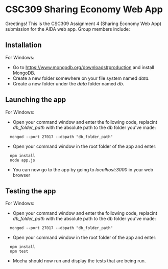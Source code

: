 # CSC309 Sharing Economy Web App
Greetings! This is the CSC309 Assignment 4 (Sharing Economy Web App) submission for the AIDA web app. Group members include:

## Installation
For Windows:
- Go to https://www.mongodb.org/downloads#production and install MongoDB.
- Create a new folder somewhere on your file system named <i>data</i>.
- Create a new folder under the <i>data</i> folder named <i>db</i>.

## Launching the app
For Windows:
- Open your command window and enter the following code, replacint <i>db_folder_path</i> with the absolute path to the db folder you've made:
~~~
  mongod --port 27017 --dbpath "db_folder_path"
~~~
- Open your command window in the root folder of the app and enter:
~~~
  npm install
  node app.js
~~~
- You can now go to the app by going to <i>localhost:3000</i> in your web browser

## Testing the app
For Windows:
- Open your command window and enter the following code, replacint <i>db_folder_path</i> with the absolute path to the db folder you've made:
~~~
  mongod --port 27017 --dbpath "db_folder_path"
~~~
- Open your command window in the root folder of the app and enter:
~~~
  npm install
  npm test
~~~
- Mocha should now run and display the tests that are being run.
